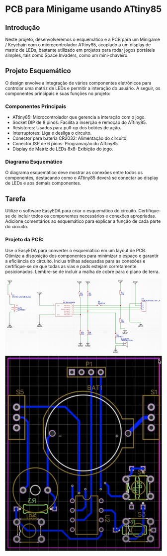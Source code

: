 
# PCB para Minigame usando ATtiny85

## Introdução

Neste projeto, desenvolveremos o esquemático e a PCB para um Minigame / Keychain com o microcontrolador ATtiny85, acoplado a um display de matriz de LEDs, bastante utilizado em projetos para rodar jogos portáteis simples,  tais como Space Invaders, como um mini-chaveiro. 

## Projeto Esquemático

O design envolve a integração de vários componentes eletrônicos para controlar uma matriz de LEDs e permitir a interação do usuário. A seguir, os componentes principais e suas funções no projeto:

### Componentes Principais

- ATtiny85: Microcontrolador que gerencia a interação com o jogo.
- Socket DIP de 8 pinos: Facilita a inserção e remoção do ATtiny85.
- Resistores: Usados para pull-up dos botões de ação.
- Interruptores: Liga e desliga o circuito.
- Conector para bateria CR2032: Alimentação do circuito.
- Conector ISP de 6 pinos: Programação do ATtiny85.
- Display de Matriz de LEDs 8x8: Exibição do jogo.

### Diagrama Esquemático

O diagrama esquemático deve mostrar as conexões entre todos os componentes, destacando como o ATtiny85 deverá se conectar ao display de LEDs e aos demais componentes.

## Tarefa

Utilize o software EasyEDA para criar o esquemático do circuito.
Certifique-se de incluir todos os componentes necessários e conexões apropriadas. Adicione comentários ao esquemático para explicar a função de cada parte do circuito.

### Projeto da PCB:

Use o EasyEDA para converter o esquemático em um layout de PCB.
Otimize a disposição dos componentes para minimizar o espaço e garantir a eficiência do circuito. Inclua trilhas adequadas para as conexões e certifique-se de que todas as vias e pads estejam corretamente posicionados. Lembre-se de incluir a malha de cobre para o plano de terra. 


<img src="/img/attinny_minigame.png" alt="Esquemático da PCB">

<img src="/img/attinny_minigame_pcb2.png" alt="Layout da PCB">

<!-- Abaixo está um exemplo de imagem de referência que pode ser adicionada ao projeto. -->
<!-- <img src="path_to_image/pcb_layout_example.png" alt="Exemplo de Layout de PCB"> -->